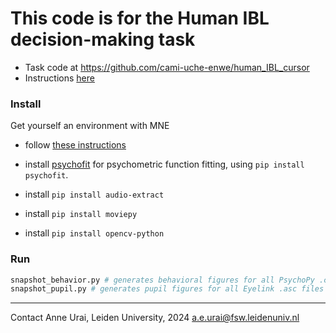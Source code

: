 # This code is for the Human IBL decision-making task
- Task code at https://github.com/cami-uche-enwe/human_IBL_cursor
- Instructions [here](https://docs.google.com/document/d/1C6Kt_tYg0wLJQ1GE0N0mQVeitvk-i0vjs0vuYjYIJsQ/edit)

### Install
Get yourself an environment with MNE
- follow [these instructions](https://mne.tools/stable/install/manual_install.html#manual-install)

- install [psychofit](https://pypi.org/project/Psychofit/) for psychometric function fitting, using `pip install psychofit`.
- install `pip install audio-extract`
- install `pip install moviepy`
- install `pip install opencv-python`

### Run
```python
snapshot_behavior.py # generates behavioral figures for all PsychoPy .csv files in the _data_ folder
snapshot_pupil.py # generates pupil figures for all Eyelink .asc files in the _data/human_pupil_ folder
```

---

Contact Anne Urai, Leiden University, 2024
a.e.urai@fsw.leidenuniv.nl

